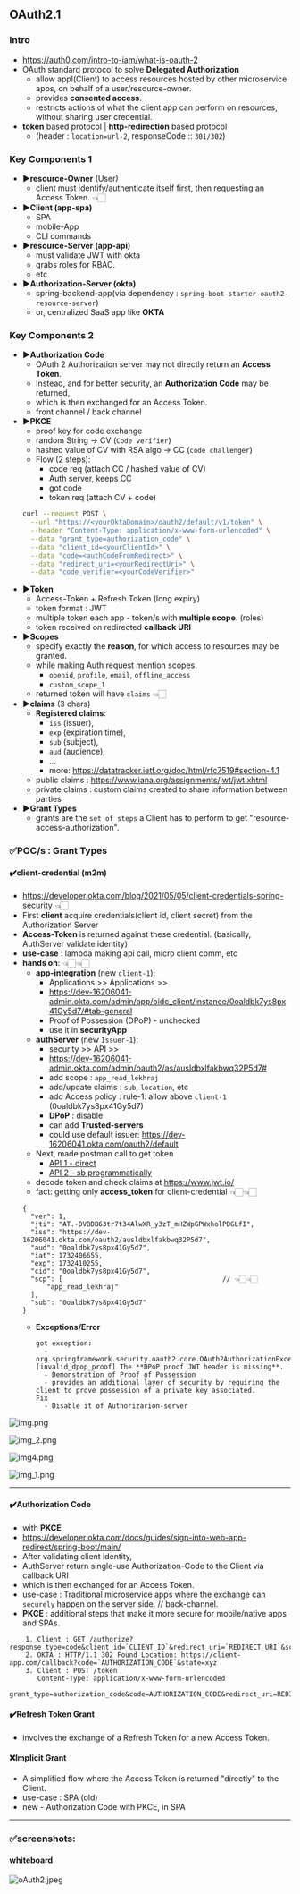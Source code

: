 ## OAuth2.1
### Intro
- https://auth0.com/intro-to-iam/what-is-oauth-2
- OAuth standard protocol to solve **Delegated Authorization**
    - allow appl(Client) to access resources hosted by other microservice apps, on behalf of a user/resource-owner.
    - provides **consented access**.
    - restricts actions of what the client app can perform on resources, without sharing user credential.
- **token** based protocol | **http-redirection** based protocol
  - (header : `location=url-2`, responseCode :: `301/302`)  

### Key Components 1
- **▶️resource-Owner** (User)
  -  client must identify/authenticate itself first, then requesting an Access Token. 👈🏻
- **▶️Client (app-spa)**
  - SPA
  - mobile-App
  - CLI commands
- **▶️resource-Server (app-api)**
  - must validate JWT with okta
  - grabs roles for RBAC.
  - etc
- **▶️Authorization-Server (okta)**
  - spring-backend-app(via dependency : `spring-boot-starter-oauth2-resource-server`) 
  - or, centralized SaaS app like **OKTA**
  
### Key Components 2
- **▶️Authorization Code**
  - OAuth 2 Authorization server may not directly return an **Access Token**.
  - Instead, and for better security, an **Authorization Code** may be returned, 
  - which is then exchanged for an Access Token.
  - front channel / back channel
- **▶️PKCE** 
  - proof key for code exchange 
  - random String -> CV (`Code verifier`)
  - hashed value  of CV with RSA algo -> CC (`code challenger`)
  - Flow (2 steps):
    - code req (attach CC / hashed value of CV)
    - Auth server, keeps CC
    - got code 
    - token req (attach CV + code)
  ```bash
  curl --request POST \
    --url "https://<yourOktaDomain>/oauth2/default/v1/token" \
    --header "Content-Type: application/x-www-form-urlencoded" \
    --data "grant_type=authorization_code" \
    --data "client_id=<yourClientId>" \
    --data "code=<authCodeFromRedirect>" \
    --data "redirect_uri=<yourRedirectUri>" \
    --data "code_verifier=<yourCodeVerifier>"
  ```
- **▶️Token**
  - Access-Token + Refresh Token (long expiry)
  - token format : JWT
  - multiple token each app - token/s with **multiple scope**. (roles)
  - token received on redirected **callback URI**
- **▶️Scopes**
  - specify exactly the **reason**, for which access to resources may be granted.
  - while making Auth request mention scopes. 
    - `openid`, `profile`, `email`, `offline_access`
    - `custom_scope_1`
  - returned token will have `claims` 👈🏻
- **▶️claims** (3 chars)
  - **Registered claims**:  
    - `iss` (issuer), 
    - `exp` (expiration time), 
    - `sub` (subject), 
    - `aud` (audience),
    - ...
    - more: https://datatracker.ietf.org/doc/html/rfc7519#section-4.1
  - public claims : https://www.iana.org/assignments/jwt/jwt.xhtml
  - private claims : custom claims created to share information between parties 
- **▶️Grant Types**
  - grants are the `set of steps` a Client has to perform to get "resource-access-authorization".

### ✅POC/s : Grant Types 
#### ✔️client-credential (m2m)
- https://developer.okta.com/blog/2021/05/05/client-credentials-spring-security 👈🏻
- First **client** acquire credentials(client id, client secret) from the Authorization Server
- **Access-Token** is returned against these credential. (basically, AuthServer validate identity)
- **use-case** : lambda making api call, micro client comm, etc
- **hands on**: 👈🏻👈🏻
  - **app-integration** (new `client-1`): 
    - Applications >> Applications >>
    - https://dev-16206041-admin.okta.com/admin/app/oidc_client/instance/0oaldbk7ys8px41Gy5d7/#tab-general
    - Proof of Possession (DPoP) - unchecked
    - use it in **securityApp**
  - **authServer** (new `Issuer-1`): 
    - security >> API >> 
    - https://dev-16206041-admin.okta.com/admin/oauth2/as/ausldbxlfakbwq32P5d7#
    - add scope :  `app_read_lekhraj`
    - add/update claims : `sub`, `location`, etc
    - add Access policy : rule-1: allow above `client-1` (0oaldbk7ys8px41Gy5d7)
    - **DPoP** : disable
    - can add **Trusted-servers**
    - could use default issuer: https://dev-16206041.okta.com/oauth2/default
  - Next, made postman call to get token 
    - [API 1 - direct](https://lekhrajdinkar-postman-team.postman.co/workspace/microservice-java~734a0225-95ea-4e29-b76b-970c95475790/request/5083106-d413afec-f219-436e-b188-bfb397eb7794?action=share&creator=5083106)
    - [API 2 - sb programmatically ](https://lekhrajdinkar-postman-team.postman.co/workspace/microservice-java~734a0225-95ea-4e29-b76b-970c95475790/request/5083106-c3f1445a-acf5-4d32-b7a5-6d0f30627832?action=share&creator=5083106)
  - decode token and check claims at https://www.jwt.io/
  - fact: getting only **access_token** for  client-credential 👈🏻👈🏻
  ```
  {
    "ver": 1,
    "jti": "AT.-DVBDB63tr7t34AlwXR_y3zT_mHZWpGPWxholPDGLfI",
    "iss": "https://dev-16206041.okta.com/oauth2/ausldbxlfakbwq32P5d7",
    "aud": "0oaldbk7ys8px41Gy5d7",
    "iat": 1732406655,
    "exp": 1732410255,
    "cid": "0oaldbk7ys8px41Gy5d7",
    "scp": [                                        // 👈🏻👈🏻
        "app_read_lekhraj"                       
    ],
    "sub": "0oaldbk7ys8px41Gy5d7"
  }
  ```
  - **Exceptions/Error**
    ```
    got exception: 
      - org.springframework.security.oauth2.core.OAuth2AuthorizationException: [invalid_dpop_proof] The **DPoP proof JWT header is missing**. 
      - Demonstration of Proof of Possession
      - provides an additional layer of security by requiring the client to prove possession of a private key associated.
    Fix
      - Disable it of Authorizarion-server 
    ```
  
![img.png](../../../../../docs/99_img/99_img_sb/oauth2/img.png)

![img_2.png](../../../../../docs/99_img/99_img_sb/oauth2/img_2.png)

![img4.png](../../../../../docs/99_img/99_img_sb/oauth2/img4.png)

![img_1.png](../../../../../docs/99_img/99_img_sb/oauth2/img_1.png)

---
#### ✔️Authorization Code 
- with **PKCE**
- https://developer.okta.com/docs/guides/sign-into-web-app-redirect/spring-boot/main/
- After validating client identity,
- AuthServer return single-use Authorization-Code to the Client via callback URI
- which is then exchanged for an Access Token.
- use-case : Traditional microservice apps where the exchange can `securely` happen on the server side. // back-channel.
- **PKCE** : additional steps that make it more secure for mobile/native apps and SPAs.
```
    1. Client : GET /authorize?response_type=code&client_id=`CLIENT_ID`&redirect_uri=`REDIRECT_URI`&scope=read&state=xyz
    2. OKTA : HTTP/1.1 302 Found Location: https://client-app.com/callback?code=`AUTHORIZATION_CODE`&state=xyz
    3. Client : POST /token 
       Content-Type: application/x-www-form-urlencoded
       grant_type=authorization_code&code=AUTHORIZATION_CODE&redirect_uri=REDIRECT_URI&client_id=CLIENT_ID&client_secret=CLIENT_SECRET
```

#### ✔️Refresh Token Grant
- involves the exchange of a Refresh Token for a new Access Token.

#### ❌Implicit Grant 
- A simplified flow where the Access Token is returned "directly" to the Client.
- use-case : SPA (old)
- new -  Authorization Code with PKCE, in SPA

---
### ✅screenshots:
#### whiteboard
![oAuth2.jpeg](../../../../../docs/99_img/99_img_sb/oauth2/oAuth2.jpeg)

